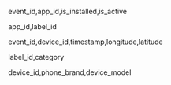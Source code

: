event_id,app_id,is_installed,is_active

app_id,label_id

event_id,device_id,timestamp,longitude,latitude

label_id,category

device_id,phone_brand,device_model
